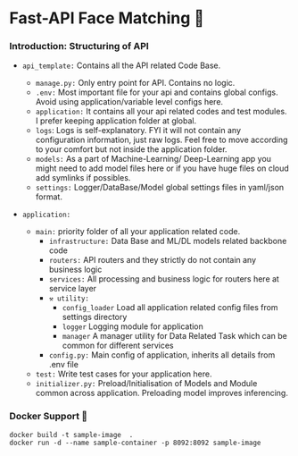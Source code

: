 # Fast-API Face Matching 🚀

### **Introduction: Structuring of API**

- `api_template:`  Contains all the API related Code Base.
    - `manage.py:` Only entry point for API. Contains no logic.
    - `.env:` Most important file for your api and contains global configs. Avoid using application/variable level
      configs here.
    - `application:`  It contains all your api related codes and test modules. I prefer keeping application folder at
      global.
    - `logs`: Logs is self-explanatory. FYI it will not contain any configuration information, just raw logs. Feel free
      to move according to your comfort but not inside the application folder.
    - `models:` As a part of Machine-Learning/ Deep-Learning app you might need to add model files here or if you have
      huge files on cloud add symlinks if possibles.
    - `settings:` Logger/DataBase/Model global settings files in yaml/json format.

- `application:`
    - `main:` priority folder of all your application related code.
        - `infrastructure:` Data Base and ML/DL models related backbone code
        - `routers:` API routers and they strictly do not contain any business logic
        - `services:` All processing and business logic for routers here at service layer
        - `⚒ utility:`
            - `config_loader` Load all application related config files from settings directory
            - `logger` Logging module for application
            - `manager` A manager utility for Data Related Task which can be common for different services
        - `config.py:` Main config of application, inherits all details from .env file
    - `test:` Write test cases for your application here.
    - `initializer.py:` Preload/Initialisation of Models and Module common across application. Preloading model improves
      inferencing.

### Docker Support 🐳

    docker build -t sample-image  .
    docker run -d --name sample-container -p 8092:8092 sample-image


  
